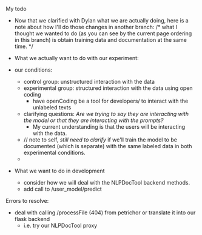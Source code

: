 My todo
- Now that we clarified with Dylan what we are actually doing, here is a note about how I'll do those changes in another branch:
/* what I thought we wanted to do (as you can see by the current page ordering in this branch) is obtain training data and documentation at the same time.
*/
- What we actually want to do with our experiment: 
- our conditions: 
    - control group: unstructured interaction with the data
    - experimental group: structured interaction with the data using open coding
        - have openCoding be a tool for developers/ to interact with the unlabeled texts
    - clarifying questions: *Are we trying to say they are interacting with the model or that they are interacting with the prompts?* 
        - My current understanding is that the users will be interacting with the data.
    - // note to self, *still need to clarify* if we'll train the model to be documented (which is separate) with the same labeled data in both experimental conditions.
    - 

- What we want to do in development
    - consider how we will deal with the NLPDocTool backend methods.
    - add call to /user_model/predict

Errors to resolve:
- deal with calling /processFile (404) from petrichor or translate it into our flask backend
    - i.e. try our NLPDocTool proxy